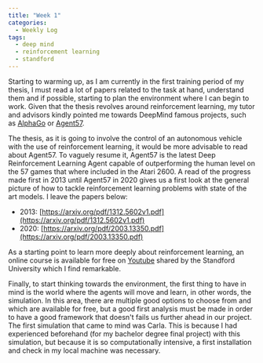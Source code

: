 ```yaml
---
title: "Week 1"
categories:
  - Weekly Log
tags:
  - deep mind
  - reinforcement learning
  - standford
---
```


Starting to warming up, as I am currently in the first training period of my thesis, I must read a lot of papers related to the task at hand, understand them and if possible, starting to plan the environment where I can begin to work. Given that the thesis revolves around reinforcement learning, my tutor and advisors kindly pointed me towards DeepMind famous projects, such as [AlphaGo](https://www.deepmind.com/research/highlighted-research/alphago) or [Agent57](https://www.deepmind.com/blog/agent57-outperforming-the-human-atari-benchmark).

The thesis, as it is going to involve the control of an autonomous vehicle with the use of reinforcement learning, it would be more advisable to read about Agent57. To vaguely resume it, Agent57 is the latest Deep Reinforcement Learning Agent capable of outperforming the human level on the 57 games that where included in the Atari 2600. A read of the progress made first in 2013 until Agent57 in 2020 gives us a first look at the general picture of how to tackle reinforcement learning problems with state of the art models. I leave the papers below:

- 2013: [https://arxiv.org/pdf/1312.5602v1.pdf](https://arxiv.org/pdf/1312.5602v1.pdf)
- 2020: [https://arxiv.org/pdf/2003.13350.pdf](https://arxiv.org/pdf/2003.13350.pdf)

As a starting point to learn more deeply about reinforcement learning, an online course is available for free on [Youtube](https://www.youtube.com/watch?v=FgzM3zpZ55o&list=PLoROMvodv4rOSOPzutgyCTapiGlY2Nd8u) shared by the Standford University which I find remarkable.

Finally, to start thinking towards the environment, the first thing to have in mind is the world where the agents will move and learn, in other words, the simulation. In this area, there are multiple good options to choose from and which are available for free, but a good first analysis must be made in order to have a good framework that doesn't fails us further ahead in our project.
The first simulation that came to mind was Carla. This is because I had experienced beforehand (for my bachelor degree final project) with this simulation, but because it is so computationally intensive, a first installation and check in my local machine was necessary.